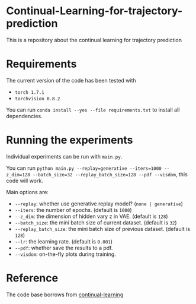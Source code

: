# Continual-Learning-for-trajectory-prediction
This is a repository about the continual learning for trajectory prediction

# Requirements

The current version of the code has been tested with

- `torch 1.7.1`
- `torchvision 0.8.2`

You can run `conda install --yes --file requirements.txt` to install all dependencies.

# Running the experiments

Individual experiments can be run with `main.py`. 

You can run `python main.py --replay=generative --iters=1000 --z_dim=128 --batch_size=32 --replay_batch_size=128 --pdf --visdom`, this code will work.

Main options are:

- `--replay`: whether use generative replay model? (`none | generative`)
- `--iters`: the number of epochs. (default is `1000`)
- `--z_dim`: the dimension of hidden vary z in VAE. (default is `128`)
- `--batch_size`: the mini batch size of current dataset. (default is `32`)
- `--replay_batch_size`: the mini batch size of previous dataset. (default is `128`)
- `--lr`: the learning rate. (default is `0.001`)
- `--pdf`: whether save the results to a pdf.
- `--visdom`: on-the-fly plots during training.

# Reference

The code base borrows from [continual-learning](https://github.com/GMvandeVen/continual-learning)




